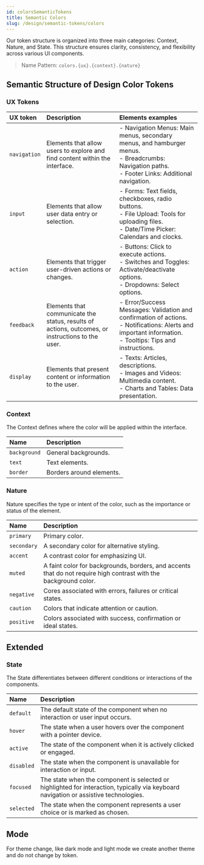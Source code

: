 ```yaml
---
id: colorsSemanticTokens
title: Semantic Colors
slug: /design/semantic-tokens/colors
---
```


Our token structure is organized into three main categories: Context, Nature, and State. This structure ensures clarity, consistency, and flexibility across various UI components.

> Name Pattern: `colors.{ux}.{context}.{nature}`

## Semantic Structure of Design Color Tokens

### UX Tokens

| UX token     | Description                                                                                      | Elements examples                                                                                                                                             |
| :----------- | :----------------------------------------------------------------------------------------------- | :------------------------------------------------------------------------------------------------------------------------------------------------------------ |
| `navigation` | Elements that allow users to explore and find content within the interface.                      | - Navigation Menus: Main menus, secondary menus, and hamburger menus.<br>- Breadcrumbs: Navigation paths.<br>- Footer Links: Additional navigation.           |
| `input`      | Elements that allow user data entry or selection.                                                | - Forms: Text fields, checkboxes, radio buttons.<br>- File Upload: Tools for uploading files.<br>- Date/Time Picker: Calendars and clocks.                    |
| `action`     | Elements that trigger user-driven actions or changes.                                            | - Buttons: Click to execute actions.<br>- Switches and Toggles: Activate/deactivate options.<br>- Dropdowns: Select options.                                  |
| `feedback`   | Elements that communicate the status, results of actions, outcomes, or instructions to the user. | - Error/Success Messages: Validation and confirmation of actions.<br>- Notifications: Alerts and important information.<br>- Tooltips: Tips and instructions. |
| `display`    | Elements that present content or information to the user.                                        | - Texts: Articles, descriptions.<br>- Images and Videos: Multimedia content.<br>- Charts and Tables: Data presentation.                                       |

### Context

The Context defines where the color will be applied within the interface.

| Name         | Description              |
| :----------- | :----------------------- |
| `background` | General backgrounds.     |
| `text`       | Text elements.           |
| `border`     | Borders around elements. |

### Nature

Nature specifies the type or intent of the color, such as the importance or status of the element.

| Name        | Description                                                                                                      |
| :---------- | :--------------------------------------------------------------------------------------------------------------- |
| `primary`   | Primary color.                                                                                                   |
| `secondary` | A secondary color for alternative styling.                                                                       |
| `accent`    | A contrast color for emphasizing UI.                                                                             |
| `muted`     | A faint color for backgrounds, borders, and accents that do not require high contrast with the background color. |
| `negative`  | Cores associated with errors, failures or critical states.                                                       |
| `caution`   | Colors that indicate attention or caution.                                                                       |
| `positive`  | Colors associated with success, confirmation or ideal states.                                                    |

## Extended

### State

The State differentiates between different conditions or interactions of the components.

| Name       | Description                                                                                                                           |
| :--------- | :------------------------------------------------------------------------------------------------------------------------------------ |
| `default`  | The default state of the component when no interaction or user input occurs.                                                          |
| `hover`    | The state when a user hovers over the component with a pointer device.                                                                |
| `active`   | The state of the component when it is actively clicked or engaged.                                                                    |
| `disabled` | The state when the component is unavailable for interaction or input.                                                                 |
| `focused`  | The state when the component is selected or highlighted for interaction, typically via keyboard navigation or assistive technologies. |
| `selected` | The state when the component represents a user choice or is marked as chosen.                                                         |

## Mode

For theme change, like dark mode and light mode we create another theme and do not change by token.
